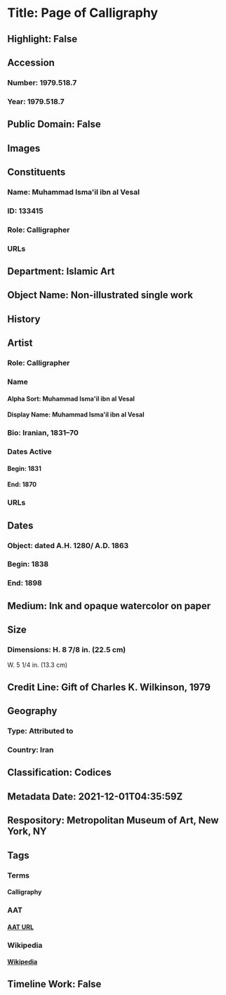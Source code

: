 # Title: Page of Calligraphy
## Highlight: False
## Accession
### Number: 1979.518.7
### Year: 1979.518.7
## Public Domain: False
## Images
## Constituents
### Name: Muhammad Isma&#39;il ibn al Vesal
### ID: 133415
### Role: Calligrapher
### URLs
## Department: Islamic Art
## Object Name: Non-illustrated single work
## History
## Artist
### Role: Calligrapher
### Name
#### Alpha Sort: Muhammad Isma'il ibn al Vesal
#### Display Name: Muhammad Isma'il ibn al Vesal
### Bio: Iranian, 1831–70
### Dates Active
#### Begin: 1831
#### End: 1870
### URLs
## Dates
### Object: dated A.H. 1280/ A.D. 1863
### Begin: 1838
### End: 1898
## Medium: Ink and opaque watercolor on paper
## Size
### Dimensions: H. 8 7/8 in. (22.5 cm)
W. 5 1/4 in. (13.3 cm)
## Credit Line: Gift of Charles K. Wilkinson, 1979
## Geography
### Type: Attributed to
### Country: Iran
## Classification: Codices
## Metadata Date: 2021-12-01T04:35:59Z
## Respository: Metropolitan Museum of Art, New York, NY
## Tags
### Terms
#### Calligraphy
### AAT
#### [AAT URL](http://vocab.getty.edu/page/aat/300266660)
### Wikipedia
#### [Wikipedia]()
## Timeline Work: False